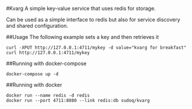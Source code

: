 #Kvarg
A simple key-value service that uses redis for storage.

Can be used as a simple interface to redis but also for service discovery and shared configuration.

##Usage
The following example sets a key and then retrieves it
```
curl -XPUT http://127.0.0.1:4711/mykey -d value="kvarg for breakfast"
curl http://127.0.0.1:4711/mykey
```

##Running with docker-compose
```
docker-compose up -d
```

##Running with docker
```
docker run --name redis -d redis
docker run --port 4711:8080 --link redis:db sudoq/kvarg
```
